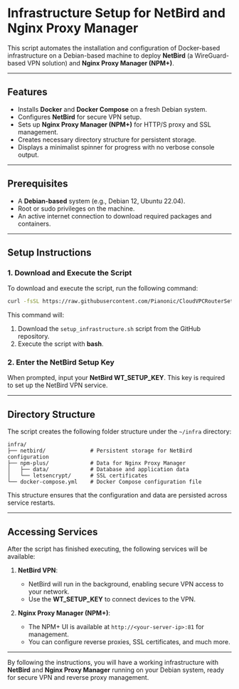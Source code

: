 # Infrastructure Setup for NetBird and Nginx Proxy Manager

This script automates the installation and configuration of Docker-based infrastructure on a Debian-based machine to deploy **NetBird** (a WireGuard-based VPN solution) and **Nginx Proxy Manager (NPM+)**.

---

## Features
- Installs **Docker** and **Docker Compose** on a fresh Debian system.
- Configures **NetBird** for secure VPN setup.
- Sets up **Nginx Proxy Manager (NPM+)** for HTTP/S proxy and SSL management.
- Creates necessary directory structure for persistent storage.
- Displays a minimalist spinner for progress with no verbose console output.

---

## Prerequisites

- A **Debian-based** system (e.g., Debian 12, Ubuntu 22.04).
- Root or sudo privileges on the machine.
- An active internet connection to download required packages and containers.

---

## Setup Instructions

### 1. Download and Execute the Script

To download and execute the script, run the following command:

```bash
curl -fsSL https://raw.githubusercontent.com/Pianonic/CloudVPCRouterSetup/refs/heads/main/setup_infrastructure.sh -o /tmp/setup_infrastructure.sh && chmod +x /tmp/setup_infrastructure.sh && sudo /tmp/setup_infrastructure.sh && rm /tmp/setup_infrastructure.sh
```

This command will:
1. Download the `setup_infrastructure.sh` script from the GitHub repository.
2. Execute the script with **bash**.

### 2. Enter the NetBird Setup Key

When prompted, input your **NetBird WT_SETUP_KEY**. This key is required to set up the NetBird VPN service.

---

## Directory Structure

The script creates the following folder structure under the `~/infra` directory:

```
infra/
├── netbird/              # Persistent storage for NetBird configuration
├── npm-plus/             # Data for Nginx Proxy Manager
│   ├── data/             # Database and application data
│   └── letsencrypt/      # SSL certificates
└── docker-compose.yml    # Docker Compose configuration file
```

This structure ensures that the configuration and data are persisted across service restarts.

---

## Accessing Services

After the script has finished executing, the following services will be available:

1. **NetBird VPN**:  
   - NetBird will run in the background, enabling secure VPN access to your network.
   - Use the **WT_SETUP_KEY** to connect devices to the VPN.

2. **Nginx Proxy Manager (NPM+)**:  
   - The NPM+ UI is available at `http://<your-server-ip>:81` for management.
   - You can configure reverse proxies, SSL certificates, and much more.

---

By following the instructions, you will have a working infrastructure with **NetBird** and **Nginx Proxy Manager** running on your Debian system, ready for secure VPN and reverse proxy management.

